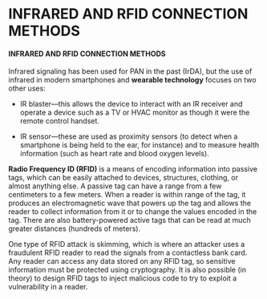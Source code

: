 # INFRARED AND RFID CONNECTION METHODS

#### INFRARED AND RFID CONNECTION METHODS

Infrared signaling has been used for PAN in the past (IrDA), but the use of infrared in modern smartphones and **wearable technology** focuses on two other uses:

  
-   IR blaster—this allows the device to interact with an IR receiver and operate a device such as a TV or HVAC monitor as though it were the remote control handset.
  
-   IR sensor—these are used as proximity sensors (to detect when a smartphone is being held to the ear, for instance) and to measure health information (such as heart rate and blood oxygen levels).
  

**Radio Frequency ID (RFID)** is a means of encoding information into passive tags, which can be easily attached to devices, structures, clothing, or almost anything else. A passive tag can have a range from a few centimeters to a few meters. When a reader is within range of the tag, it produces an electromagnetic wave that powers up the tag and allows the reader to collect information from it or to change the values encoded in the tag. There are also battery-powered active tags that can be read at much greater distances (hundreds of meters).

One type of RFID attack is skimming, which is where an attacker uses a fraudulent RFID reader to read the signals from a contactless bank card. Any reader can access any data stored on any RFID tag, so sensitive information must be protected using cryptography. It is also possible (in theory) to design RFID tags to inject malicious code to try to exploit a vulnerability in a reader.